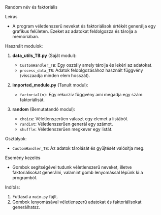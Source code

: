 Random név és faktoriális 

Leírás
- A program véletlenszerű neveket és faktoriálisok értékét generálja egy grafikus felületen. Ezeket az adatokat feldolgozza és tárolja a memóriában.

Használt modulok:
1. **data_utils_TB.py** (Saját modul):
   - `CustomHandler_TB`: Egy osztály amely tárolja és lekéri az adatokat.
   - `process_data_TB`: Adatok feldolgozásához használt függvény (visszaadja minden elem hosszát).

2. **imported_module.py** (Tanult modul):
   - `factorial(n)`: Egy rekurzív függvény ami megadja egy szám faktoriálisát.

3. **random** (Bemutatandó modul):
   - `choice`: Véletlenszerűen választ egy elemet a listából.
   - `randint`: Véletlenszerűen generál egy számot.
   - `shuffle`: Véletlenszerűen megkever egy listát.

Osztályok:
- `CustomHandler_TB`: Az adatok tárolását és gyűjtését valósítja meg.

Esemény kezelés
- Gombok segítségével tudunk véletlenszerű neveket, illetve faktoriálisokat generálni, valamint gomb lenyomással lépünk ki a programból.

Indítás:
1. Futtasd a `main.py` fájlt.
2. Gombok lenyomásával véletlenszerű adatokat és faktoriálisokat generálhatsz.
